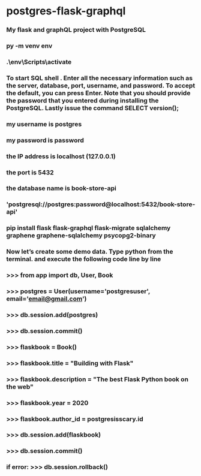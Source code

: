 # postgres-flask-graphql

### My flask and graphQL project with PostgreSQL

### py -m venv env

### .\env\Scripts\activate

### To start SQL shell . Enter all the necessary information such as the server, database, port, username, and password. To accept the default, you can press Enter. Note that you should provide the password that you entered during installing the PostgreSQL. Lastly issue the command SELECT version();

### my username is postgres

### my password is password

### the IP address is localhost (127.0.0.1)

### the port is 5432

### the database name is book-store-api

### 'postgresql://postgres:password@localhost:5432/book-store-api'

### pip install flask flask-graphql flask-migrate sqlalchemy graphene graphene-sqlalchemy psycopg2-binary

### Now let’s create some demo data. Type python from the terminal. and execute the following code line by line

### >>> from app import db, User, Book

### >>> postgres = User(username='postgresuser', email='email@gmail.com')

### >>> db.session.add(postgres)

### >>> db.session.commit()

### >>> flaskbook = Book()

### >>> flaskbook.title = "Building with Flask"

### >>> flaskbook.description = "The best Flask Python book on the web"

### >>> flaskbook.year = 2020

### >>> flaskbook.author_id = postgresisscary.id

### >>> db.session.add(flaskbook)

### >>> db.session.commit()

### if error: >>> db.session.rollback()
